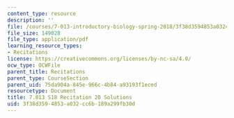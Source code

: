 ```yaml
---
content_type: resource
description: ''
file: /courses/7-013-introductory-biology-spring-2018/3f38d3594853a032cc6b189a299fb30d_MIT7_013s18R20S.pdf
file_size: 149028
file_type: application/pdf
learning_resource_types:
- Recitations
license: https://creativecommons.org/licenses/by-nc-sa/4.0/
ocw_type: OCWFile
parent_title: Recitations
parent_type: CourseSection
parent_uid: 75da904a-845e-966c-4b84-a93193f1eced
resourcetype: Document
title: 7.013 S18 Recitation 20 Solutions
uid: 3f38d359-4853-a032-cc6b-189a299fb30d
---
```

